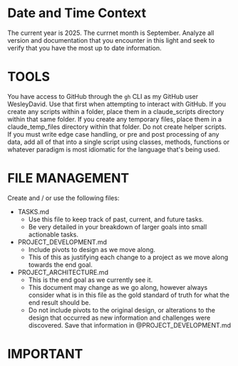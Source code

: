 
# Date and Time Context

The current year is 2025.
The currnet month is September.
Analyze all version and documentation that you encounter in this light and seek to verify that you have the most up to date information.

# TOOLS

You have access to GitHub through the `gh` CLI as my GitHub user WesleyDavid. Use that first when attempting to interact with GitHub.
If you create any scripts within a folder, place them in a claude_scripts directory within that same folder.
If you create any temporary files, place them in a claude_temp_files directory within that folder.
Do not create helper scripts. If you must write edge case handling, or pre and post processing of any data, add all of that into a single script using classes, methods, functions or whatever paradigm is most idiomatic for the language that's being used.

# FILE MANAGEMENT

Create and / or use the following files:

- TASKS.md
    - Use this file to keep track of past, current, and future tasks.
    - Be very detailed in your breakdown of larger goals into small actionable tasks.
- PROJECT_DEVELOPMENT.md
    - Include pivots to design as we move along.
    - This of this as justifying each change to a project as we move along towards the end goal.
- PROJECT_ARCHITECTURE.md
    - This is the end goal as we currently see it.
    - This document may change as we go along, however always consider what is in this file as the gold standard of truth for what the end result should be.
    - Do not include pivots to the original design, or alterations to the design that occurred as new information and challenges were discovered. Save that information in @PROJECT_DEVELOPMENT.md

# IMPORTANT


